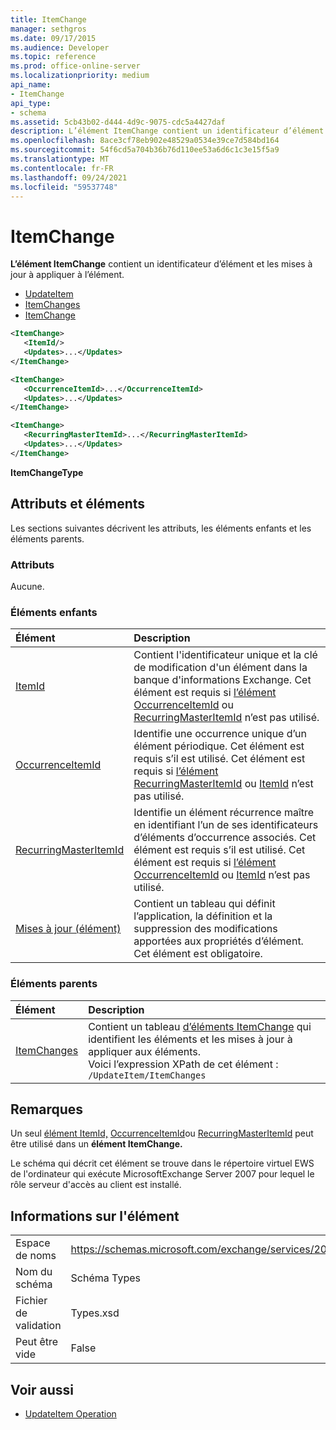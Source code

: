 ```yaml
---
title: ItemChange
manager: sethgros
ms.date: 09/17/2015
ms.audience: Developer
ms.topic: reference
ms.prod: office-online-server
ms.localizationpriority: medium
api_name:
- ItemChange
api_type:
- schema
ms.assetid: 5cb43b02-d444-4d9c-9075-cdc5a4427daf
description: L’élément ItemChange contient un identificateur d’élément et les mises à jour à appliquer à l’élément.
ms.openlocfilehash: 8ace3cf78eb902e48529a0534e39ce7d584bd164
ms.sourcegitcommit: 54f6cd5a704b36b76d110ee53a6d6c1c3e15f5a9
ms.translationtype: MT
ms.contentlocale: fr-FR
ms.lasthandoff: 09/24/2021
ms.locfileid: "59537748"
---
```

# <a name="itemchange"></a>ItemChange

**L’élément ItemChange** contient un identificateur d’élément et les mises à jour à appliquer à l’élément. 
  
- [UpdateItem](updateitem.md) 
- [ItemChanges](itemchanges.md)
- [ItemChange](itemchange.md)
  
```xml
<ItemChange>
   <ItemId/>
   <Updates>...</Updates>
</ItemChange>
```

```xml
<ItemChange>
   <OccurrenceItemId>...</OccurrenceItemId>
   <Updates>...</Updates>
</ItemChange>
```

```xml
<ItemChange>
   <RecurringMasterItemId>...</RecurringMasterItemId>
   <Updates>...</Updates>
</ItemChange>
```

**ItemChangeType**

## <a name="attributes-and-elements"></a>Attributs et éléments

Les sections suivantes décrivent les attributs, les éléments enfants et les éléments parents.
  
### <a name="attributes"></a>Attributs

Aucune.
  
### <a name="child-elements"></a>Éléments enfants

|**Élément**|**Description**|
|:-----|:-----|
|[ItemId](itemid.md) <br/> |Contient l'identificateur unique et la clé de modification d'un élément dans la banque d'informations Exchange. Cet élément est requis si [l’élément OccurrenceItemId](occurrenceitemid.md) ou [RecurringMasterItemId](recurringmasteritemid.md) n’est pas utilisé.  <br/> |
|[OccurrenceItemId](occurrenceitemid.md) <br/> |Identifie une occurrence unique d’un élément périodique. Cet élément est requis s’il est utilisé. Cet élément est requis si [l’élément RecurringMasterItemId](recurringmasteritemid.md) ou [ItemId](itemid.md) n’est pas utilisé.  <br/> |
|[RecurringMasterItemId](recurringmasteritemid.md) <br/> |Identifie un élément récurrence maître en identifiant l’un de ses identificateurs d’éléments d’occurrence associés. Cet élément est requis s’il est utilisé. Cet élément est requis si [l’élément OccurrenceItemId](occurrenceitemid.md) ou [ItemId](itemid.md) n’est pas utilisé.  <br/> |
|[Mises à jour (élément)](updates-item.md) <br/> |Contient un tableau qui définit l’application, la définition et la suppression des modifications apportées aux propriétés d’élément. Cet élément est obligatoire.  <br/> |
   
### <a name="parent-elements"></a>Éléments parents

|**Élément**|**Description**|
|:-----|:-----|
|[ItemChanges](itemchanges.md) <br/> |Contient un tableau [d’éléments ItemChange](itemchange.md) qui identifient les éléments et les mises à jour à appliquer aux éléments.  <br/> Voici l’expression XPath de cet élément :  <br/>  `/UpdateItem/ItemChanges` <br/> |
   
## <a name="remarks"></a>Remarques

Un seul [élément ItemId,](itemid.md) [OccurrenceItemId](occurrenceitemid.md)ou [RecurringMasterItemId](recurringmasteritemid.md) peut être utilisé dans un **élément ItemChange.** 
  
Le schéma qui décrit cet élément se trouve dans le répertoire virtuel EWS de l'ordinateur qui exécute MicrosoftExchange Server 2007 pour lequel le rôle serveur d'accès au client est installé.
  
## <a name="element-information"></a>Informations sur l'élément

|||
|:-----|:-----|
|Espace de noms  <br/> |https://schemas.microsoft.com/exchange/services/2006/types  <br/> |
|Nom du schéma  <br/> |Schéma Types  <br/> |
|Fichier de validation  <br/> |Types.xsd  <br/> |
|Peut être vide  <br/> |False  <br/> |
   
## <a name="see-also"></a>Voir aussi

- [UpdateItem Operation](updateitem-operation.md)

